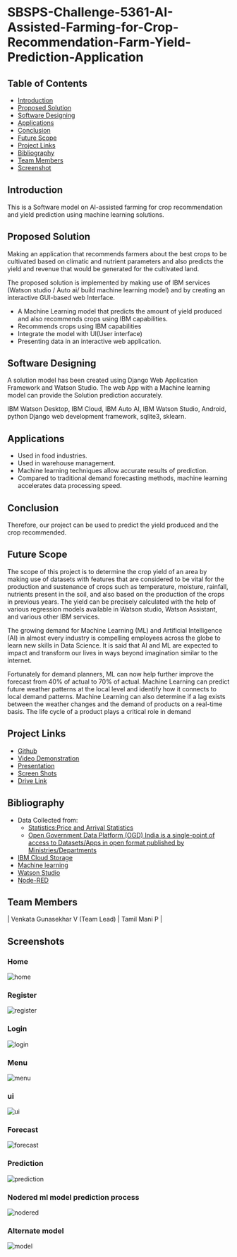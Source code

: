# SBSPS-Challenge-5361-AI-Assisted-Farming-for-Crop-Recommendation-Farm-Yield-Prediction-Application



## Table of Contents

- [Introduction](#introduction)
- [Proposed Solution](#proposed-solution)
- [Software Designing](#software-designing)
- [Applications](#applications)
- [Conclusion](#conclusion)
- [Future Scope](#future-scope)
- [Project Links](#project-links)
- [Bibliography](#bibliography)
- [Team Members](#team-members)
- [Screenshot](#screenshots)

##
## Introduction
This is a Software model on AI-assisted farming for crop recommendation and yield prediction using machine learning solutions.

## Proposed Solution
Making an application that recommends farmers about the best crops to be cultivated based on climatic and nutrient parameters and also predicts the yield and revenue that would be generated for the cultivated land. 

The proposed solution is implemented by making use of IBM services (Watson studio / Auto ai/ build machine learning model) and by creating an interactive GUI-based web Interface. 

- A  Machine Learning model that predicts the amount of yield produced and also recommends crops using IBM capabilities.
- Recommends crops using IBM capabilities 
- Integrate the model with UI(User interface) 
- Presenting data in an interactive web application. 


## Software Designing
A solution model has been created using Django Web Application Framework and Watson Studio. The web App with a Machine learning model can provide the Solution prediction accurately.

IBM Watson Desktop, IBM Cloud, IBM Auto AI, IBM Watson Studio, Android, python Django web development framework, sqlite3, sklearn.


## Applications
- Used in food industries.
- Used in warehouse management.
- Machine learning techniques allow accurate results of prediction.
- Compared to traditional demand forecasting methods, machine learning accelerates data processing speed.


## Conclusion
Therefore, our project can be used to predict the yield produced and the crop recommended. 

## Future Scope
The scope of this project is to determine the crop yield of an area by making use of datasets with features that are considered to be vital for the production and sustenance of crops such as temperature, moisture, rainfall, nutrients present in the soil, and also based on the production of the crops in previous years. The yield can be precisely calculated with the help of various regression models available in Watson studio, Watson Assistant, and various other IBM services.

The growing demand for Machine Learning (ML) and Artificial Intelligence (AI) in almost every industry is compelling employees across the globe to learn new skills in Data Science. It is said that AI and ML are expected to impact and transform our lives in ways beyond imagination similar to the internet.

Fortunately for demand planners, ML can now help further improve the forecast from 40% of actual to 70% of actual. 
Machine Learning can predict future weather patterns at the local level and identify how it connects to local demand patterns. Machine Learning can also determine if a lag exists between the weather changes and the demand of products on a real-time basis. The life cycle of a product plays a critical role in demand 

## Project Links
- [Github](https://github.com/smartinternz02/SBSPS-Challenge-5361-AI-Assisted-Farming-for-Crop-Recommendation-Farm-Yield-Prediction-Application)
- [Video Demonstration](https://drive.google.com/file/d/1DOcjk7dwhFX1uXUxwQbsmTjE_zJw7z1h/view?usp=sharing)
- [Presentation](https://docs.google.com/presentation/d/1gcCXJCXY1d6lALK0ZjNQ9dAZhQAxdxWN/edit?usp=sharing&ouid=100801092551792705034&rtpof=true&sd=true)
- [Screen Shots](https://drive.google.com/drive/folders/1F5RJvLozvANo292_nan8a4Stf0KYfcIj?usp=sharing)
- [Drive Link](https://drive.google.com/drive/folders/17NnI1mDtg06x5paGCJ7IuG7l8b5_Jkoh?usp=sharing)

## Bibliography
- Data Collected from:
  - [Statistics:Price and Arrival Statistics](http://nhb.gov.in/statistics/price-arrival-statistics.html)
  - [Open Government Data Platform (OGD) India is a single-point of access to Datasets/Apps in open format published by Ministries/Departments](https://data.gov.in/)
- [IBM Cloud Storage](https://www.cloud.ibm.com)
- [Machine learning](https://en.wikipedia.org/wiki/Machine_learnin)
- [Watson Studio](https://www.ibm.com/in-en/cloud/watson-studio)
- [Node-RED](https://nodered.org/)

## Team Members
| Venkata Gunasekhar V (Team Lead) | Tamil Mani P |

## Screenshots

### Home
![home](https://github.com/SmartPracticeschool/SBSPS-Challenge-3270-Optimized-Warehouse-Management-of-Perishable-Goods-for-a-Food-Delivery-Company/blob/master/screenshots/Capture%20home.JPG)
### Register
![register](https://github.com/SmartPracticeschool/SBSPS-Challenge-3270-Optimized-Warehouse-Management-of-Perishable-Goods-for-a-Food-Delivery-Company/blob/master/screenshots/Capture%20register.JPG)
### Login
![login](https://github.com/SmartPracticeschool/SBSPS-Challenge-3270-Optimized-Warehouse-Management-of-Perishable-Goods-for-a-Food-Delivery-Company/blob/master/screenshots/Capture%20login.JPG)
### Menu
![menu](https://github.com/SmartPracticeschool/SBSPS-Challenge-3270-Optimized-Warehouse-Management-of-Perishable-Goods-for-a-Food-Delivery-Company/blob/master/screenshots/Capture%20menu.JPG)
### ui
![ui](https://github.com/SmartPracticeschool/SBSPS-Challenge-3270-Optimized-Warehouse-Management-of-Perishable-Goods-for-a-Food-Delivery-Company/blob/master/screenshots/Capture%20ui.JPG)
### Forecast
![forecast](https://github.com/SmartPracticeschool/SBSPS-Challenge-3270-Optimized-Warehouse-Management-of-Perishable-Goods-for-a-Food-Delivery-Company/blob/master/screenshots/Capture%20onion%20forecast.JPG)
### Prediction
![prediction](https://github.com/SmartPracticeschool/SBSPS-Challenge-3270-Optimized-Warehouse-Management-of-Perishable-Goods-for-a-Food-Delivery-Company/blob/master/screenshots/Capture%20seasonal%20fruit%20prediction.JPG)
### Nodered ml model prediction process
![nodered](https://github.com/SmartPracticeschool/SBSPS-Challenge-3270-Optimized-Warehouse-Management-of-Perishable-Goods-for-a-Food-Delivery-Company/blob/master/screenshots/Capture%20nodered%20ML%20prediction%20process.JPG)
### Alternate model
![model](https://github.com/SmartPracticeschool/SBSPS-Challenge-3270-Optimized-Warehouse-Management-of-Perishable-Goods-for-a-Food-Delivery-Company/blob/master/screenshots/Capture%20prediction%20model.JPG)

